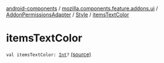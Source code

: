 [android-components](../../../index.md) / [mozilla.components.feature.addons.ui](../../index.md) / [AddonPermissionsAdapter](../index.md) / [Style](index.md) / [itemsTextColor](./items-text-color.md)

# itemsTextColor

`val itemsTextColor: `[`Int`](https://kotlinlang.org/api/latest/jvm/stdlib/kotlin/-int/index.html)`?` [(source)](https://github.com/mozilla-mobile/android-components/blob/master/components/feature/addons/src/main/java/mozilla/components/feature/addons/ui/AddonPermissionsAdapter.kt#L59)